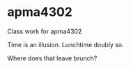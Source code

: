 # apma4302
Class work for apma4302

Time is an illusion. Lunchtime doubly so.

Where does that leave brunch?
